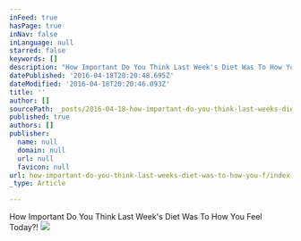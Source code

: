```yaml
---
inFeed: true
hasPage: true
inNav: false
inLanguage: null
starred: false
keywords: []
description: "How Important Do You Think Last Week's Diet Was To How You Feel Today?!"
datePublished: '2016-04-18T20:20:48.695Z'
dateModified: '2016-04-18T20:20:46.093Z'
title: ''
author: []
sourcePath: _posts/2016-04-18-how-important-do-you-think-last-weeks-diet-was-to-how-you-f.md
published: true
authors: []
publisher:
  name: null
  domain: null
  url: null
  favicon: null
url: how-important-do-you-think-last-weeks-diet-was-to-how-you-f/index.html
_type: Article

---
```

How Important Do You Think Last Week's Diet Was To How You Feel Today?!
![](https://the-grid-user-content.s3-us-west-2.amazonaws.com/f581998d-5105-44ca-b1e3-9fbfdff1769f.jpg)